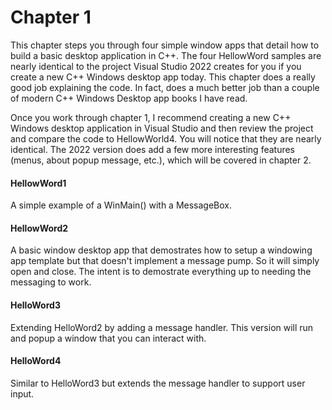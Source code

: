 # Chapter 1
This chapter steps you through four simple window apps that detail how to build a basic desktop application in C++. The four HellowWord samples are nearly identical to the project Visual Studio 2022 creates for you if you create a new C++ Windows desktop app today. This chapter does a really good job explaining the code. In fact, does a much better job than a couple of modern C++ Windows Desktop app books I have read.

Once you work through chapter 1, I recommend creating a new C++ Windows desktop application in Visual Studio and then review the project and compare the code to HellowWorld4. You will notice that they are nearly identical. The 2022 version does add a few more interesting features (menus, about popup message, etc.), which will be covered in chapter 2. 

#### HellowWord1 
A simple example of a WinMain() with a MessageBox.

#### HellowWord2 
A basic window desktop app that demostrates how to setup a windowing app template but that doesn't implement a message pump. So it will simply open and close. The intent is to demostrate everything up to needing the messaging to work.

#### HelloWord3
Extending HelloWord2 by adding a message handler. This version will run and popup a window that you can interact with.  

#### HelloWord4
Similar to HelloWord3 but extends the message handler to support user input. 
